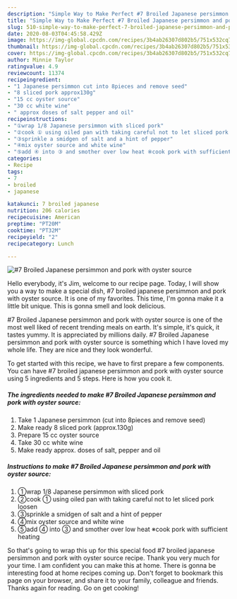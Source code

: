 ```yaml
---
description: "Simple Way to Make Perfect #7 Broiled Japanese persimmon and pork with oyster source"
title: "Simple Way to Make Perfect #7 Broiled Japanese persimmon and pork with oyster source"
slug: 510-simple-way-to-make-perfect-7-broiled-japanese-persimmon-and-pork-with-oyster-source
date: 2020-08-03T04:45:58.429Z
image: https://img-global.cpcdn.com/recipes/3b4ab26307d802b5/751x532cq70/7-broiled-japanese-persimmon-and-pork-with-oyster-source-recipe-main-photo.jpg
thumbnail: https://img-global.cpcdn.com/recipes/3b4ab26307d802b5/751x532cq70/7-broiled-japanese-persimmon-and-pork-with-oyster-source-recipe-main-photo.jpg
cover: https://img-global.cpcdn.com/recipes/3b4ab26307d802b5/751x532cq70/7-broiled-japanese-persimmon-and-pork-with-oyster-source-recipe-main-photo.jpg
author: Minnie Taylor
ratingvalue: 4.9
reviewcount: 11374
recipeingredient:
- "1 Japanese persimmon cut into 8pieces and remove seed"
- "8 sliced pork approx130g"
- "15 cc oyster source"
- "30 cc white wine"
- " approx doses of salt pepper and oil"
recipeinstructions:
- "①wrap 1/8 Japanese persimmon with sliced pork"
- "②cook ① using oiled pan with taking careful not to let sliced pork loosen"
- "③sprinkle a smidgen of salt and a hint of pepper"
- "④mix oyster source and white wine"
- "⑤add ④ into ③ and smother over low heat ※cook pork with sufficient heating"
categories:
- Recipe
tags:
- 7
- broiled
- japanese

katakunci: 7 broiled japanese 
nutrition: 206 calories
recipecuisine: American
preptime: "PT20M"
cooktime: "PT32M"
recipeyield: "2"
recipecategory: Lunch

---
```



![#7 Broiled Japanese persimmon and pork with oyster source](https://img-global.cpcdn.com/recipes/3b4ab26307d802b5/751x532cq70/7-broiled-japanese-persimmon-and-pork-with-oyster-source-recipe-main-photo.jpg)

Hello everybody, it's Jim, welcome to our recipe page. Today, I will show you a way to make a special dish, #7 broiled japanese persimmon and pork with oyster source. It is one of my favorites. This time, I'm gonna make it a little bit unique. This is gonna smell and look delicious.



#7 Broiled Japanese persimmon and pork with oyster source is one of the most well liked of recent trending meals on earth. It's simple, it's quick, it tastes yummy. It is appreciated by millions daily. #7 Broiled Japanese persimmon and pork with oyster source is something which I have loved my whole life. They are nice and they look wonderful.


To get started with this recipe, we have to first prepare a few components. You can have #7 broiled japanese persimmon and pork with oyster source using 5 ingredients and 5 steps. Here is how you cook it.

<!--inarticleads1-->

##### The ingredients needed to make #7 Broiled Japanese persimmon and pork with oyster source:

1. Take 1 Japanese persimmon (cut into 8pieces and remove seed)
1. Make ready 8 sliced pork (approx.130g)
1. Prepare 15 cc oyster source
1. Take 30 cc white wine
1. Make ready  approx. doses of salt, pepper and oil




<!--inarticleads2-->

##### Instructions to make #7 Broiled Japanese persimmon and pork with oyster source:

1. ①wrap 1/8 Japanese persimmon with sliced pork
1. ②cook ① using oiled pan with taking careful not to let sliced pork loosen
1. ③sprinkle a smidgen of salt and a hint of pepper
1. ④mix oyster source and white wine
1. ⑤add ④ into ③ and smother over low heat ※cook pork with sufficient heating




So that's going to wrap this up for this special food #7 broiled japanese persimmon and pork with oyster source recipe. Thank you very much for your time. I am confident you can make this at home. There is gonna be interesting food at home recipes coming up. Don't forget to bookmark this page on your browser, and share it to your family, colleague and friends. Thanks again for reading. Go on get cooking!
